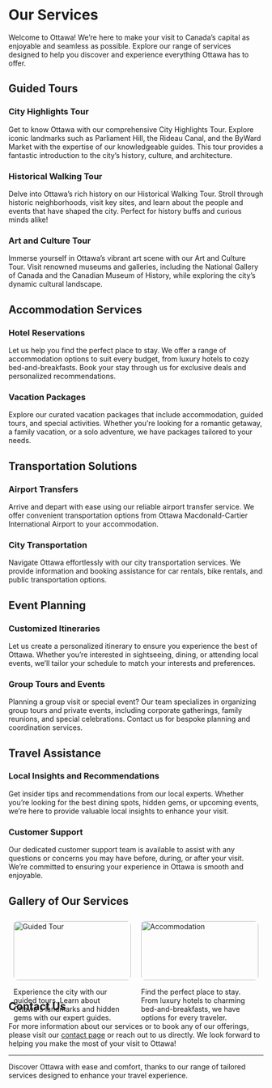 # Our Services

Welcome to Ottawa! We’re here to make your visit to Canada’s capital as enjoyable and seamless as possible. Explore our range of services designed to help you discover and experience everything Ottawa has to offer.

## Guided Tours

### City Highlights Tour
Get to know Ottawa with our comprehensive City Highlights Tour. Explore iconic landmarks such as Parliament Hill, the Rideau Canal, and the ByWard Market with the expertise of our knowledgeable guides. This tour provides a fantastic introduction to the city’s history, culture, and architecture.

### Historical Walking Tour
Delve into Ottawa’s rich history on our Historical Walking Tour. Stroll through historic neighborhoods, visit key sites, and learn about the people and events that have shaped the city. Perfect for history buffs and curious minds alike!

### Art and Culture Tour
Immerse yourself in Ottawa’s vibrant art scene with our Art and Culture Tour. Visit renowned museums and galleries, including the National Gallery of Canada and the Canadian Museum of History, while exploring the city’s dynamic cultural landscape.

## Accommodation Services

### Hotel Reservations
Let us help you find the perfect place to stay. We offer a range of accommodation options to suit every budget, from luxury hotels to cozy bed-and-breakfasts. Book your stay through us for exclusive deals and personalized recommendations.

### Vacation Packages
Explore our curated vacation packages that include accommodation, guided tours, and special activities. Whether you're looking for a romantic getaway, a family vacation, or a solo adventure, we have packages tailored to your needs.

## Transportation Solutions

### Airport Transfers
Arrive and depart with ease using our reliable airport transfer service. We offer convenient transportation options from Ottawa Macdonald-Cartier International Airport to your accommodation.

### City Transportation
Navigate Ottawa effortlessly with our city transportation services. We provide information and booking assistance for car rentals, bike rentals, and public transportation options.

## Event Planning

### Customized Itineraries
Let us create a personalized itinerary to ensure you experience the best of Ottawa. Whether you’re interested in sightseeing, dining, or attending local events, we’ll tailor your schedule to match your interests and preferences.

### Group Tours and Events
Planning a group visit or special event? Our team specializes in organizing group tours and private events, including corporate gatherings, family reunions, and special celebrations. Contact us for bespoke planning and coordination services.

## Travel Assistance

### Local Insights and Recommendations
Get insider tips and recommendations from our local experts. Whether you’re looking for the best dining spots, hidden gems, or upcoming events, we’re here to provide valuable local insights to enhance your visit.

### Customer Support
Our dedicated customer support team is available to assist with any questions or concerns you may have before, during, or after your visit. We’re committed to ensuring your experience in Ottawa is smooth and enjoyable.

## Gallery of Our Services

<div style="display: flex; justify-content: space-around; flex-wrap: wrap;">
    <div style="flex: 1; padding: 10px;">
        <img src="https://example.com/tour-image.jpg" alt="Guided Tour" style="width: 100%; height: auto; border-radius: 8px;">
        <p>Experience the city with our guided tours. Learn about Ottawa's landmarks and hidden gems with our expert guides.</p>
    </div>
    <div style="flex: 1; padding: 10px;">
        <img src="https://example.com/accommodation-image.jpg" alt="Accommodation" style="width: 100%; height: auto; border-radius: 8px;">
        <p>Find the perfect place to stay. From luxury hotels to charming bed-and-breakfasts, we have options for every traveler.</p>
    </div>
</div>

## Contact Us

For more information about our services or to book any of our offerings, please visit our [contact page](https://example.com/contact) or reach out to us directly. We look forward to helping you make the most of your visit to Ottawa!

---

Discover Ottawa with ease and comfort, thanks to our range of tailored services designed to enhance your travel experience.
